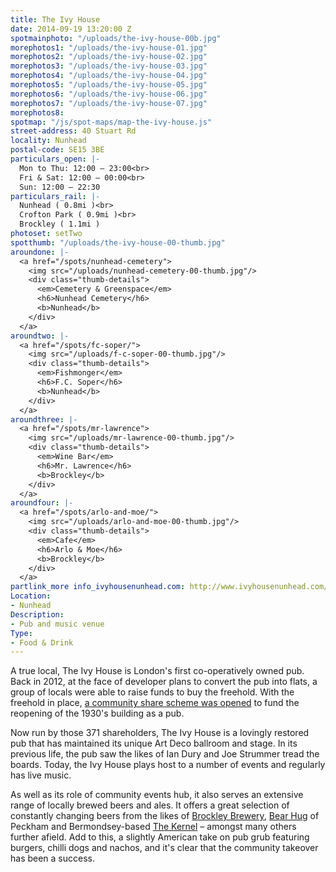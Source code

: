 ```yaml
---
title: The Ivy House
date: 2014-09-19 13:20:00 Z
spotmainphoto: "/uploads/the-ivy-house-00b.jpg"
morephotos1: "/uploads/the-ivy-house-01.jpg"
morephotos2: "/uploads/the-ivy-house-02.jpg"
morephotos3: "/uploads/the-ivy-house-03.jpg"
morephotos4: "/uploads/the-ivy-house-04.jpg"
morephotos5: "/uploads/the-ivy-house-05.jpg"
morephotos6: "/uploads/the-ivy-house-06.jpg"
morephotos7: "/uploads/the-ivy-house-07.jpg"
morephotos8: 
spotmap: "/js/spot-maps/map-the-ivy-house.js"
street-address: 40 Stuart Rd
locality: Nunhead
postal-code: SE15 3BE
particulars_open: |-
  Mon to Thu: 12:00 – 23:00<br>
  Fri & Sat: 12:00 – 00:00<br>
  Sun: 12:00 – 22:30
particulars_rail: |-
  Nunhead ( 0.8mi )<br>
  Crofton Park ( 0.9mi )<br>
  Brockley ( 1.1mi )
photoset: setTwo
spotthumb: "/uploads/the-ivy-house-00-thumb.jpg"
aroundone: |-
  <a href="/spots/nunhead-cemetery">
    <img src="/uploads/nunhead-cemetery-00-thumb.jpg"/>
    <div class="thumb-details">
      <em>Cemetery & Greenspace</em>
      <h6>Nunhead Cemetery</h6>
      <b>Nunhead</b>
    </div>
  </a>
aroundtwo: |-
  <a href="/spots/fc-soper/">
    <img src="/uploads/f-c-soper-00-thumb.jpg"/>
    <div class="thumb-details">
      <em>Fishmonger</em>
      <h6>F.C. Soper</h6>
      <b>Nunhead</b>
    </div>
  </a>
aroundthree: |-
  <a href="/spots/mr-lawrence">
    <img src="/uploads/mr-lawrence-00-thumb.jpg"/>
    <div class="thumb-details">
      <em>Wine Bar</em>
      <h6>Mr. Lawrence</h6>
      <b>Brockley</b>
    </div>
  </a>
aroundfour: |-
  <a href="/spots/arlo-and-moe/">
    <img src="/uploads/arlo-and-moe-00-thumb.jpg"/>
    <div class="thumb-details">
      <em>Cafe</em>
      <h6>Arlo & Moe</h6>
      <b>Brockley</b>
    </div>
  </a>
partlink_more info_ivyhousenunhead.com: http://www.ivyhousenunhead.com/
Location:
- Nunhead
Description:
- Pub and music venue
Type:
- Food & Drink
---
```


A true local, The Ivy House is London's first co-operatively owned pub. Back in 2012, at the face of developer plans to convert the pub into flats, a group of locals were able to raise funds to buy the freehold. With the freehold in place, [a community share scheme was opened](http://www.bbc.co.uk/news/uk-england-london-22016830) to fund the reopening of the 1930's building as a pub.

Now run by those 371 shareholders, The Ivy House is a lovingly restored pub that has maintained its unique Art Deco ballroom and stage. In its previous life, the pub saw the likes of Ian Dury and Joe Strummer tread the boards. Today, the Ivy House plays host to a number of events and regularly has live music.

As well as its role of community events hub, it also serves an extensive range of locally brewed beers and ales. It offers a great selection of constantly changing beers from the likes of [Brockley Brewery](http://brockleybrewery.co.uk/), [Bear Hug](http://www.bearhugbrewing.com/) of Peckham and Bermondsey-based [The Kernel](http://www.thekernelbrewery.com/) – amongst many others further afield. Add to this, a slightly American take on pub grub featuring burgers, chilli dogs and nachos, and it's clear that the community takeover has been a success.
